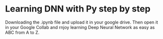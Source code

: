 # Learning DNN with Py step by step
Downloading the .ipynb file and upload it in your google drive.
Then open it in your Google Collab and rnjoy learning Deep Neural Network as easy as ABC from A to Z.
